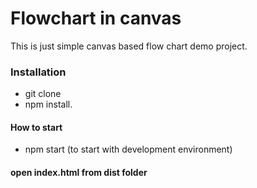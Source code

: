 # Flowchart in canvas
  This is just simple canvas based flow chart demo project.
### Installation

* git clone
* npm install.

#### How to start

* npm start (to start with development environment)

#### open index.html from dist folder
